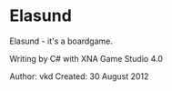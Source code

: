 Elasund
=======

Elasund - it's a boardgame.

Writing by C# with XNA Game Studio 4.0

Author: vkd
Created: 30 August 2012